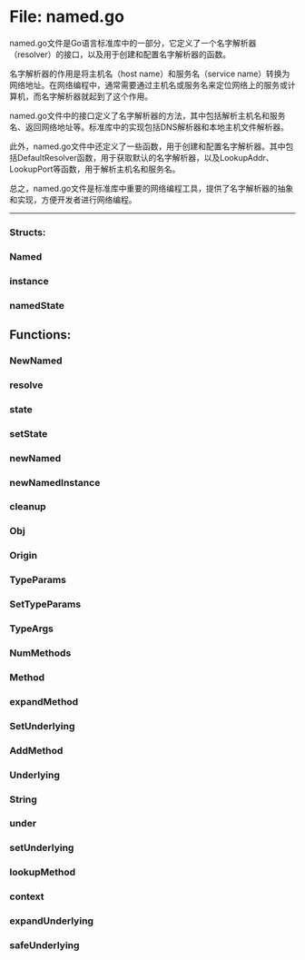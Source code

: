 # File: named.go

named.go文件是Go语言标准库中的一部分，它定义了一个名字解析器（resolver）的接口，以及用于创建和配置名字解析器的函数。

名字解析器的作用是将主机名（host name）和服务名（service name）转换为网络地址。在网络编程中，通常需要通过主机名或服务名来定位网络上的服务或计算机，而名字解析器就起到了这个作用。

named.go文件中的接口定义了名字解析器的方法，其中包括解析主机名和服务名、返回网络地址等。标准库中的实现包括DNS解析器和本地主机文件解析器。

此外，named.go文件中还定义了一些函数，用于创建和配置名字解析器。其中包括DefaultResolver函数，用于获取默认的名字解析器，以及LookupAddr、LookupPort等函数，用于解析主机名和服务名。

总之，named.go文件是标准库中重要的网络编程工具，提供了名字解析器的抽象和实现，方便开发者进行网络编程。




---

### Structs:

### Named





### instance





### namedState





## Functions:

### NewNamed





### resolve





### state





### setState





### newNamed





### newNamedInstance





### cleanup





### Obj





### Origin





### TypeParams





### SetTypeParams





### TypeArgs





### NumMethods





### Method





### expandMethod





### SetUnderlying





### AddMethod





### Underlying





### String





### under





### setUnderlying





### lookupMethod





### context





### expandUnderlying





### safeUnderlying





